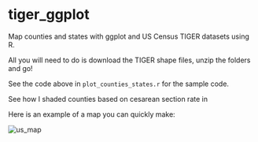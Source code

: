 # tiger_ggplot
Map counties and states with ggplot and US Census TIGER datasets using R. 

All you will need to do is download the TIGER shape files, unzip the folders and go! 

See the code above in `plot_counties_states.r` for the sample code. 

See how I shaded counties based on cesarean section rate in 

Here is an example of a map you can quickly make:

![us_map](http://url/to/img.png)
